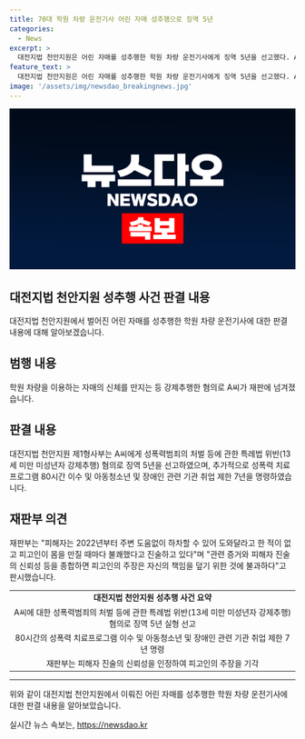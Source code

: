 ```yaml
---
title: 70대 학원 차량 운전기사 어린 자매 성추행으로 징역 5년
categories:
  - News
excerpt: >
  대전지법 천안지원은 어린 자매를 성추행한 학원 차량 운전기사에게 징역 5년을 선고했다. A씨는 특례법 위반(13세 미만 미성년자 강제추행) 혐의로 구속 기소되어 80시간의 성폭력 치료프로그램 이수 및 취업 제한을 명령받았다. 피의자는 행위를 부인했지만, 법원은 피해자 진술과 증거를 종합하여 유죄를 판시했다. 해당 사건은 여러분의 제보로 함께 세상을 바꿀 수 있습니다.
feature_text: >
  대전지법 천안지원은 어린 자매를 성추행한 학원 차량 운전기사에게 징역 5년을 선고했다. A씨는 특례법 위반(13세 미만 미성년자 강제추행) 혐의로 구속 기소되어 80시간의 성폭력 치료프로그램 이수 및 취업 제한을 명령받았다. 피의자는 행위를 부인했지만, 법원은 피해자 진술과 증거를 종합하여 유죄를 판시했다. 해당 사건은 여러분의 제보로 함께 세상을 바꿀 수 있습니다.
image: '/assets/img/newsdao_breakingnews.jpg'
---
```


<p><img src="/assets/img/newsdao_breakingnews.jpg" alt="koreaapp 속보" /></p>

<h2 data-ke-size="size26">대전지법 천안지원 성추행 사건 판결 내용</h2>

<p data-ke-size="size16">대전지법 천안지원에서 벌어진 어린 자매를 성추행한 학원 차량 운전기사에 대한 판결 내용에 대해 알아보겠습니다.</p>

<h2 data-ke-size="size24">범행 내용</h2>

<p data-ke-size="size16">학원 차량을 이용하는 자매의 신체를 만지는 등 강제추행한 혐의로 A씨가 재판에 넘겨졌습니다.</p>

<h2 data-ke-size="size24">판결 내용</h2>

<p data-ke-size="size16">대전지법 천안지원 제1형사부는 A씨에게 성폭력범죄의 처벌 등에 관한 특례법 위반(13세 미만 미성년자 강제추행) 혐의로 징역 5년을 선고하였으며, 추가적으로 성폭력 치료프로그램 80시간 이수 및 아동청소년 및 장애인 관련 기관 취업 제한 7년을 명령하였습니다.</p>

<h2 data-ke-size="size24">재판부 의견</h2>

<p data-ke-size="size16">재판부는 "피해자는 2022년부터 주변 도움없이 하차할 수 있어 도와달라고 한 적이 없고 피고인이 몸을 만질 때마다 불쾌했다고 진술하고 있다"며 "관련 증거와 피해자 진술의 신뢰성 등을 종합하면 피고인의 주장은 자신의 책임을 덮기 위한 것에 불과하다"고 판시했습니다.</p>

<table>
  <tr>
    <td style="text-align: center; height: 17px;"><b>대전지법 천안지원 성추행 사건 요약</b></td>
  </tr>
  <tr>
    <td style="text-align: center; height: 17px;">A씨에 대한 성폭력범죄의 처벌 등에 관한 특례법 위반(13세 미만 미성년자 강제추행) 혐의로 징역 5년 실형 선고</td>
  </tr>
  <tr>
    <td style="text-align: center; height: 17px;">80시간의 성폭력 치료프로그램 이수 및 아동청소년 및 장애인 관련 기관 취업 제한 7년 명령</td>
  </tr>
  <tr>
    <td style="text-align: center; height: 17px;">재판부는 피해자 진술의 신뢰성을 인정하여 피고인의 주장을 기각</td>
  </tr>
</table>

<hr>

<p data-ke-size="size16">위와 같이 대전지법 천안지원에서 이뤄진 어린 자매를 성추행한 학원 차량 운전기사에 대한 판결 내용을 알아보았습니다.</p>
실시간 뉴스 속보는, <a href="https://newsdao.kr" rel="dofollow">https://newsdao.kr</a>


